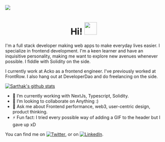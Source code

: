 <!-- [![Header](https://i2.wp.com/allhtaccess.info/wp-content/uploads/2018/03/programming.gif?fit=1281%2C716&ssl=1 "Header")](https://sarthakkundra.github.io/portfolio/) -->

![](https://i.gifer.com/5eKX.gif)

 <h1 align="center"> Hi! <img src="https://thumbs.gfycat.com/EllipticalThornyHypacrosaurus-max-1mb.gif" width="40px">
 </h1>
<p> I'm a full stack developer making web apps to make everyday lives easier. I specialize in frontend development. I'm a keen learner and have an inquisitive personality, making me want to explore new avenues whenever possible. I fiddle with Solidity on the side. </p>

<p> I currently work at Acko as a frontend engineer. I've previously worked at FrontRow. I also hang out at DeveloperDao and do freelancing on the side. </p>

[![Sarthak's github stats](https://github-readme-stats.vercel.app/api?username=sarthakkundra&hide=stars&theme=gotham)](https://github.com/anuraghazra/github-readme-stats)

- 🔭 I’m currently working with NextJs, Typescript, Solidity.
- 👯 I’m looking to collaborate on Anything :)
- 💬 Ask me about Frontend performance, web3, user-centric design, product thinking.
- ⚡ Fun fact: I tried every possible way of adding a GIF to the header but I gave up xD

You can find me on [![Twitter][1.2]][1], or on [![LinkedIn][2.2]][2].

<!-- Icons -->

[1.2]: http://i.imgur.com/wWzX9uB.png "twitter icon without padding"
[2.2]: https://raw.githubusercontent.com/MartinHeinz/MartinHeinz/master/linkedin-3-16.png "LinkedIn icon without padding"

<!-- Links to your social media accounts -->

[1]: https://twitter.com/KundraSarthak
[2]: https://www.linkedin.com/in/sarthak-kundra-2b6247189/

<!--
**sarthakkundra/sarthakkundra** is a ✨ _special_ ✨ repository because its `README.md` (this file) appears on your GitHub profile.

Here are some ideas to get you started:

- 🔭 I’m currently working on ...
- 🌱 I’m currently learning ...
- 👯 I’m looking to collaborate on ...
- 🤔 I’m looking for help with ...
- 💬 Ask me about ...
- 😄 Pronouns: ...
- ⚡ Fun fact: ...
-->
